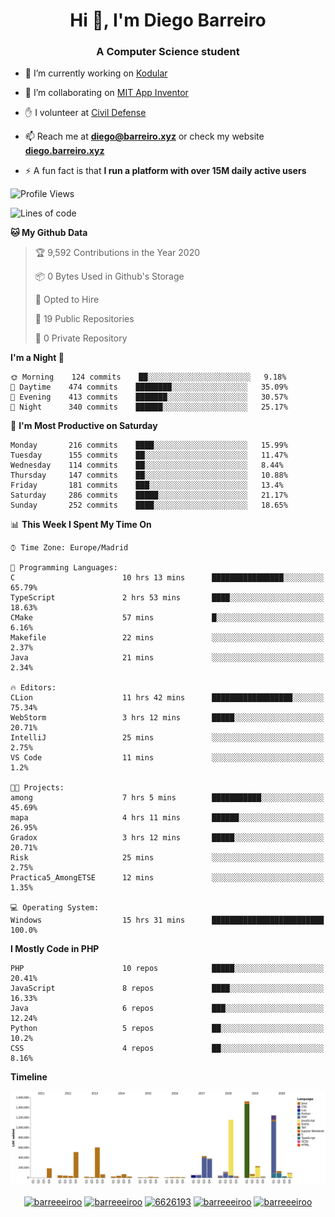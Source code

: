 <h1 align="center">Hi 👋, I'm Diego Barreiro</h1>
<h3 align="center">A Computer Science student</h3>

- 🔭 I’m currently working on [Kodular](https://www.kodular.io)

- 👯 I’m collaborating on [MIT App Inventor](https://github.com/mit-cml/appinventor-sources)

- ✋ I volunteer at [Civil Defense](https://proteccioncivil.sdc.gal)

- 📫 Reach me at **diego@barreiro.xyz** or check my website **[diego.barreiro.xyz](https://diego.barreiro.xyz)**

- ⚡ A fun fact is that **I run a platform with over 15M daily active users**

<!--START_SECTION:waka-->
![Profile Views](http://img.shields.io/badge/Profile%20Views-1-blue)

![Lines of code](https://img.shields.io/badge/From%20Hello%20World%20I%27ve%20Written-22.8%20million%20lines%20of%20code-blue)

**🐱 My Github Data** 

> 🏆 9,592 Contributions in the Year 2020
 > 
> 📦 0 Bytes Used in Github's Storage 
 > 
> 💼 Opted to Hire
 > 
> 📜 19 Public Repositories
 > 
> 🔑 0 Private Repository 
 > 
**I'm a Night 🦉** 

```text
🌞 Morning    124 commits    ██░░░░░░░░░░░░░░░░░░░░░░░   9.18% 
🌆 Daytime    474 commits    ████████░░░░░░░░░░░░░░░░░   35.09% 
🌃 Evening    413 commits    ███████░░░░░░░░░░░░░░░░░░   30.57% 
🌙 Night      340 commits    ██████░░░░░░░░░░░░░░░░░░░   25.17%

```
📅 **I'm Most Productive on Saturday** 

```text
Monday       216 commits    ████░░░░░░░░░░░░░░░░░░░░░   15.99% 
Tuesday      155 commits    ██░░░░░░░░░░░░░░░░░░░░░░░   11.47% 
Wednesday    114 commits    ██░░░░░░░░░░░░░░░░░░░░░░░   8.44% 
Thursday     147 commits    ██░░░░░░░░░░░░░░░░░░░░░░░   10.88% 
Friday       181 commits    ███░░░░░░░░░░░░░░░░░░░░░░   13.4% 
Saturday     286 commits    █████░░░░░░░░░░░░░░░░░░░░   21.17% 
Sunday       252 commits    ████░░░░░░░░░░░░░░░░░░░░░   18.65%

```


📊 **This Week I Spent My Time On** 

```text
⌚︎ Time Zone: Europe/Madrid

💬 Programming Languages: 
C                        10 hrs 13 mins      ████████████████░░░░░░░░░   65.79% 
TypeScript               2 hrs 53 mins       ████░░░░░░░░░░░░░░░░░░░░░   18.63% 
CMake                    57 mins             █░░░░░░░░░░░░░░░░░░░░░░░░   6.16% 
Makefile                 22 mins             ░░░░░░░░░░░░░░░░░░░░░░░░░   2.37% 
Java                     21 mins             ░░░░░░░░░░░░░░░░░░░░░░░░░   2.34%

🔥 Editors: 
CLion                    11 hrs 42 mins      ██████████████████░░░░░░░   75.34% 
WebStorm                 3 hrs 12 mins       █████░░░░░░░░░░░░░░░░░░░░   20.71% 
IntelliJ                 25 mins             ░░░░░░░░░░░░░░░░░░░░░░░░░   2.75% 
VS Code                  11 mins             ░░░░░░░░░░░░░░░░░░░░░░░░░   1.2%

🐱‍💻 Projects: 
among                    7 hrs 5 mins        ███████████░░░░░░░░░░░░░░   45.69% 
mapa                     4 hrs 11 mins       ██████░░░░░░░░░░░░░░░░░░░   26.95% 
Gradox                   3 hrs 12 mins       █████░░░░░░░░░░░░░░░░░░░░   20.71% 
Risk                     25 mins             ░░░░░░░░░░░░░░░░░░░░░░░░░   2.75% 
Practica5_AmongETSE      12 mins             ░░░░░░░░░░░░░░░░░░░░░░░░░   1.35%

💻 Operating System: 
Windows                  15 hrs 31 mins      █████████████████████████   100.0%

```

**I Mostly Code in PHP** 

```text
PHP                      10 repos            █████░░░░░░░░░░░░░░░░░░░░   20.41% 
JavaScript               8 repos             ████░░░░░░░░░░░░░░░░░░░░░   16.33% 
Java                     6 repos             ███░░░░░░░░░░░░░░░░░░░░░░   12.24% 
Python                   5 repos             ██░░░░░░░░░░░░░░░░░░░░░░░   10.2% 
CSS                      4 repos             ██░░░░░░░░░░░░░░░░░░░░░░░   8.16%

```


**Timeline**

![Chart not found](https://github.com/barreeeiroo/barreeeiroo/blob/master/charts/bar_graph.png) 


<!--END_SECTION:waka-->

<p align="center">
<a href="https://twitter.com/barreeeiroo" target="blank"><img align="center" src="https://cdn.jsdelivr.net/npm/simple-icons@3.0.1/icons/twitter.svg" alt="barreeeiroo" height="20" width="20" /></a>
<a href="https://linkedin.com/in/barreeeiroo" target="blank"><img align="center" src="https://cdn.jsdelivr.net/npm/simple-icons@3.0.1/icons/linkedin.svg" alt="barreeeiroo" height="20" width="20" /></a>
<a href="https://stackoverflow.com/users/6626193" target="blank"><img align="center" src="https://cdn.jsdelivr.net/npm/simple-icons@3.0.1/icons/stackoverflow.svg" alt="6626193" height="20" width="20" /></a>
<a href="https://fb.com/barreeeiroo" target="blank"><img align="center" src="https://cdn.jsdelivr.net/npm/simple-icons@3.0.1/icons/facebook.svg" alt="barreeeiroo" height="20" width="20" /></a>
<a href="https://instagram.com/barreeeiroo" target="blank"><img align="center" src="https://cdn.jsdelivr.net/npm/simple-icons@3.0.1/icons/instagram.svg" alt="barreeeiroo" height="20" width="20" /></a>
</p>
